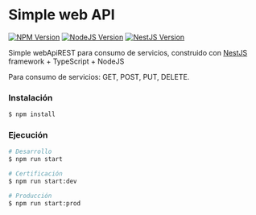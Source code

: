 # Simple web API 
<a href="https://www.npmjs.com/~nestjscore"><img src="https://img.shields.io/npm/v/@nestjs/core.svg" alt="NPM Version" /></a>
<a href="https://github.com/nodejs/node"><img src="https://img.shields.io/badge/nodejs-v10.15.1-green.svg" alt="NodeJS Version" /></a>
<a href="https://github.com/nestjs/nest"><img src="https://img.shields.io/badge/nestjs-v5.4.0-red.svg" alt="NestJS Version" /></a>

Simple webApiREST para consumo de servicios, construido con [NestJS](https://github.com/nestjs/nest) framework + TypeScript + NodeJS

Para consumo de servicios: GET, POST, PUT, DELETE.

### Instalación

```bash
$ npm install
```

### Ejecución

```bash
# Desarrollo
$ npm run start

# Certificación
$ npm run start:dev

# Producción
$ npm run start:prod
```
